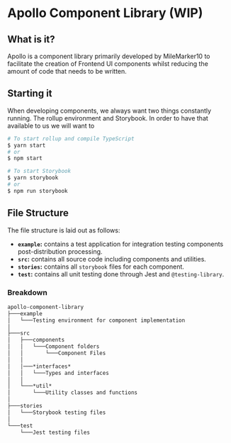 # Apollo Component Library (WIP)

## What is it?
Apollo is a component library primarily developed by MileMarker10 to facilitate the creation of Frontend UI components whilst reducing the amount of code that needs to be written.

## Starting it
When developing components, we always want two things constantly running. The rollup environment and Storybook. In order to have that available to us we will want to

```bash
# To start rollup and compile TypeScript
$ yarn start
# or
$ npm start

# To start Storybook
$ yarn storybook
# or
$ npm run storybook
```

## File Structure
The file structure is laid out as follows:
- **`example`:** contains a test application for integration testing components post-distribution processing.
- **`src`:** contains all source code including components and utilities.
- **`stories`:** contains all `storybook` files for each component.
- **`test`:** contains all unit testing done through Jest and `@testing-library`.

### Breakdown

```Markdown
apollo-component-library
├───example
│   └───Testing environment for component implementation
│
├───src
│   ├───components
│   │   └───Component folders
│   │       └───Component Files
│   │
│   │───*interfaces*
│   │   └───Types and interfaces
│   │
│   └───*util*
│       └───Utility classes and functions
│
├───stories
│   └───Storybook testing files
│
└───test
    └───Jest testing files
```
